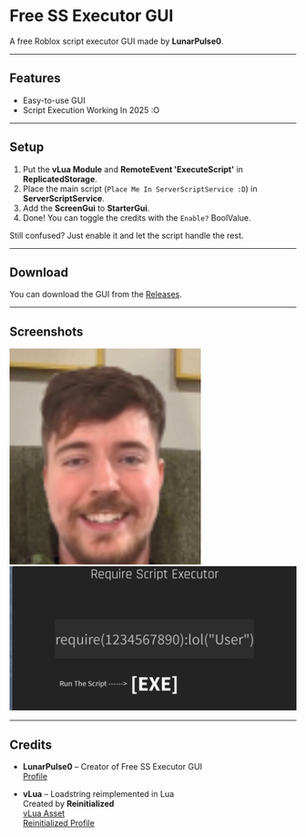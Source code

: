 # Free SS Executor GUI

A free Roblox script executor GUI made by **LunarPulse0**.  

---

## Features

- Easy-to-use GUI
- Script Execution Working In 2025 :O

---

## Setup

1. Put the **vLua Module** and **RemoteEvent 'ExecuteScript'** in **ReplicatedStorage**.  
2. Place the main script (`Place Me In ServerScriptService :D`) in **ServerScriptService**.  
3. Add the **ScreenGui** to **StarterGui**.  
4. Done! You can toggle the credits with the `Enable?` BoolValue.

Still confused? Just enable it and let the script handle the rest.

---

## Download

You can download the GUI from the [Releases](https://github.com/lunry0/Roblox-ServerSide-Executor/releases).

---

## Screenshots

![Screenshot 1](screenshot1.png)  
![Screenshot 2](screenshot2.png)

---

## Credits

- **LunarPulse0** – Creator of Free SS Executor GUI  
  [Profile](https://www.roblox.com/users/7208746866/profile)  

- **vLua** – Loadstring reimplemented in Lua  
  Created by **Reinitialized**  
  [vLua Asset](https://create.roblox.com/store/asset/4689019964/vLua-Loadstring-reimplemented-in-Lua)  
  [Reinitialized Profile](https://www.roblox.com/users/189503/profile)  

